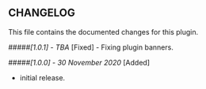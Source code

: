 ## CHANGELOG

This file contains the documented changes for this plugin.

#####*[1.0.1] - TBA*
[Fixed] - Fixing plugin banners.

#####*[1.0.0] - 30 November 2020*
[Added]

 - initial release.

